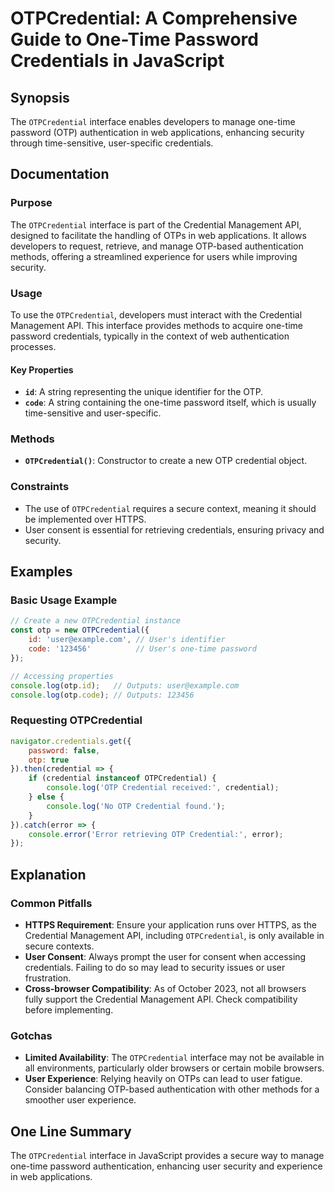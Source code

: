 <!--
Meta Description: # OTPCredential: A Comprehensive Guide to One-Time Password Credentials in JavaScript ## Synopsis The `OTPCredential` interface enables developers to ...
Meta Keywords: user, otpcredential, otp, credential, time
-->

# OTPCredential: A Comprehensive Guide to One-Time Password Credentials in JavaScript

## Synopsis
The `OTPCredential` interface enables developers to manage one-time password (OTP) authentication in web applications, enhancing security through time-sensitive, user-specific credentials.

## Documentation
### Purpose
The `OTPCredential` interface is part of the Credential Management API, designed to facilitate the handling of OTPs in web applications. It allows developers to request, retrieve, and manage OTP-based authentication methods, offering a streamlined experience for users while improving security.

### Usage
To use the `OTPCredential`, developers must interact with the Credential Management API. This interface provides methods to acquire one-time password credentials, typically in the context of web authentication processes.

#### Key Properties
- **`id`**: A string representing the unique identifier for the OTP.
- **`code`**: A string containing the one-time password itself, which is usually time-sensitive and user-specific.

### Methods
- **`OTPCredential()`**: Constructor to create a new OTP credential object.
  
### Constraints
- The use of `OTPCredential` requires a secure context, meaning it should be implemented over HTTPS.
- User consent is essential for retrieving credentials, ensuring privacy and security.

## Examples
### Basic Usage Example
```javascript
// Create a new OTPCredential instance
const otp = new OTPCredential({
    id: 'user@example.com', // User's identifier
    code: '123456'          // User's one-time password
});

// Accessing properties
console.log(otp.id);   // Outputs: user@example.com
console.log(otp.code); // Outputs: 123456
```

### Requesting OTPCredential
```javascript
navigator.credentials.get({
    password: false,
    otp: true
}).then(credential => {
    if (credential instanceof OTPCredential) {
        console.log('OTP Credential received:', credential);
    } else {
        console.log('No OTP Credential found.');
    }
}).catch(error => {
    console.error('Error retrieving OTP Credential:', error);
});
```

## Explanation
### Common Pitfalls
- **HTTPS Requirement**: Ensure your application runs over HTTPS, as the Credential Management API, including `OTPCredential`, is only available in secure contexts.
- **User Consent**: Always prompt the user for consent when accessing credentials. Failing to do so may lead to security issues or user frustration.
- **Cross-browser Compatibility**: As of October 2023, not all browsers fully support the Credential Management API. Check compatibility before implementing.

### Gotchas
- **Limited Availability**: The `OTPCredential` interface may not be available in all environments, particularly older browsers or certain mobile browsers.
- **User Experience**: Relying heavily on OTPs can lead to user fatigue. Consider balancing OTP-based authentication with other methods for a smoother user experience.

## One Line Summary
The `OTPCredential` interface in JavaScript provides a secure way to manage one-time password authentication, enhancing user security and experience in web applications.